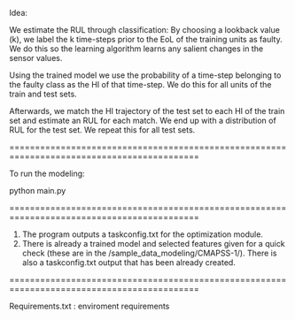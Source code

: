Idea:

We estimate the RUL through classification:
By choosing a lookback value (k), we label the k time-steps
prior to the EoL of the training units as faulty. We do this
so the learning algorithm learns any salient changes in the 
sensor values.

Using the trained model we use the probability of a time-step belonging
to the faulty class as the HI of that time-step. We do this for all units
of the train and test sets.

Afterwards, we match the HI trajectory of the test set to each HI of the train set
and estimate an RUL for each match. We end up with a distribution of RUL for the test set.
We repeat this for all test sets.

===========================================================================================

To run the modeling:

python main.py

===========================================================================================

1) The program outputs a taskconfig.txt for the optimization module.
2) There is already a trained model and selected features given for a quick check (these are in the /sample_data_modeling/CMAPSS-1/).
   There is also a taskconfig.txt output that has been already created.

===========================================================================================

Requirements.txt : enviroment requirements



